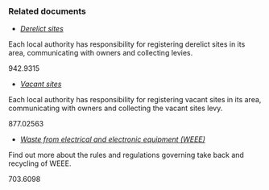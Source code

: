###  Related documents

  * [ _Derelict sites_ ](/en/environment/buildings-and-structures/derelict-sites/)

Each local authority has responsibility for registering derelict sites in its
area, communicating with owners and collecting levies.

942.9315

  * [ _Vacant sites_ ](/en/environment/buildings-and-structures/vacant-sites/)

Each local authority has responsibility for registering vacant sites in its
area, communicating with owners and collecting the vacant sites levy.

877.02563

  * [ _Waste from electrical and electronic equipment (WEEE)_ ](/en/environment/waste-and-recycling/weee/)

Find out more about the rules and regulations governing take back and
recycling of WEEE.

703.6098
